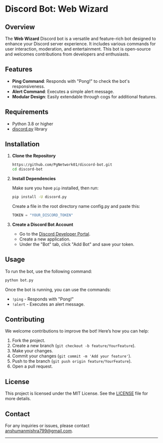 
# Discord Bot: Web Wizard

## Overview

The **Web Wizard** Discord bot is a versatile and feature-rich bot designed to enhance your Discord server experience. It includes various commands for user interaction, moderation, and entertainment. This bot is open-source and welcomes contributions from developers and enthusiasts.

## Features

- **Ping Command**: Responds with "Pong!" to check the bot's responsiveness.
- **Alert Command**: Executes a simple alert message.
- **Modular Design**: Easily extendable through cogs for additional features.

## Requirements

- Python 3.8 or higher
- [discord.py](https://discordpy.readthedocs.io/en/stable/) library

## Installation

1. **Clone the Repository**

   ```bash
   https://github.com/PgNetwork01/discord-bot.git
   cd discord-bot
   ```

2. **Install Dependencies**

   Make sure you have `pip` installed, then run:

   ```bash
   pip install -U discord.py
   ```
   Create a file in the root directory name config.py and paste this:
   ```py
   TOKEN = "YOUR_DISCORD_TOKEN"
   ```

3. **Create a Discord Bot Account**

   - Go to the [Discord Developer Portal](https://discord.com/developers/applications).
   - Create a new application.
   - Under the "Bot" tab, click "Add Bot" and save your token.

## Usage

To run the bot, use the following command:

```bash
python bot.py
```

Once the bot is running, you can use the commands:
- `!ping` - Responds with "Pong!"
- `!alert` - Executes an alert message.

## Contributing

We welcome contributions to improve the bot! Here’s how you can help:

1. Fork the project.
2. Create a new branch (`git checkout -b feature/YourFeature`).
3. Make your changes.
4. Commit your changes (`git commit -m 'Add your feature'`).
5. Push to the branch (`git push origin feature/YourFeature`).
6. Open a pull request.

## License

This project is licensed under the MIT License. See the [LICENSE](LICENSE) file for more details.

## Contact

For any inquiries or issues, please contact [anshumanmishra799@gmail.com](mailto:anshumanmishra799@gmail.com).

---

